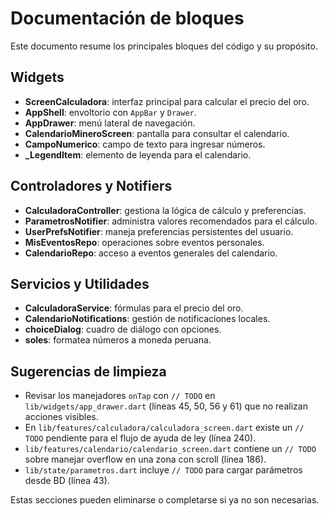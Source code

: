 # Documentación de bloques

Este documento resume los principales bloques del código y su propósito.

## Widgets
- **ScreenCalculadora**: interfaz principal para calcular el precio del oro.
- **AppShell**: envoltorio con `AppBar` y `Drawer`.
- **AppDrawer**: menú lateral de navegación.
- **CalendarioMineroScreen**: pantalla para consultar el calendario.
- **CampoNumerico**: campo de texto para ingresar números.
- **_LegendItem**: elemento de leyenda para el calendario.

## Controladores y Notifiers
- **CalculadoraController**: gestiona la lógica de cálculo y preferencias.
- **ParametrosNotifier**: administra valores recomendados para el cálculo.
- **UserPrefsNotifier**: maneja preferencias persistentes del usuario.
- **MisEventosRepo**: operaciones sobre eventos personales.
- **CalendarioRepo**: acceso a eventos generales del calendario.

## Servicios y Utilidades
- **CalculadoraService**: fórmulas para el precio del oro.
- **CalendarioNotifications**: gestión de notificaciones locales.
- **choiceDialog**: cuadro de diálogo con opciones.
- **soles**: formatea números a moneda peruana.

## Sugerencias de limpieza
- Revisar los manejadores `onTap` con `// TODO` en `lib/widgets/app_drawer.dart` (líneas 45, 50, 56 y 61) que no realizan acciones visibles.
- En `lib/features/calculadora/calculadora_screen.dart` existe un `// TODO` pendiente para el flujo de ayuda de ley (línea 240).
- `lib/features/calendario/calendario_screen.dart` contiene un `// TODO` sobre manejar overflow en una zona con scroll (línea 186).
- `lib/state/parametros.dart` incluye `// TODO` para cargar parámetros desde BD (línea 43).

Estas secciones pueden eliminarse o completarse si ya no son necesarias.
